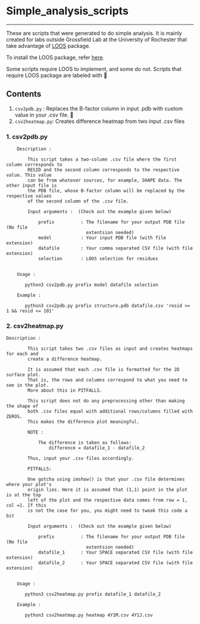 # Simple_analysis_scripts
__________________________

These are scripts that were generated to do simple analysis. It is mainly created for labs outside Grossfield Lab at the University of Rochester that take advantage of [LOOS](https://github.com/GrossfieldLab/loos) package. 

To install the LOOS package, refer [here](https://github.com/GrossfieldLab/loos/blob/main/INSTALL.md).

Some scripts require LOOS to implement, and some do not. Scripts that require LOOS package are labeled with 🌟

## Contents

1. `csv2pdb.py` : Replaces the B-factor column in input .pdb with custom value in your .csv file. 🌟  
2. `csv2heatmap.py`: Creates difference heatmap from two input .csv files

### 1. csv2pdb.py

```
    Description :

        This script takes a two-column .csv file where the first column corresponds to
        RESID and the second column corresponds to the respective value. This value
        can be from whatever sources, for example, SHAPE data. The other input file is
        the PDB file, whose B-factor column will be replaced by the respective values
        of the second column of the .csv file.

        Input arguments :  (Check out the example given below)

            prefix          : The filename for your output PDB file (No file
                              extentsion needed)
            model           : Your input PDB file (with file extension)
            datafile        : Your comma separated CSV file (with file extension)
            selection       : LOOS selection for residues


    Usage :

       python3 csv2pdb.py prefix model datafile selection

    Example :

       python3 csv2pdb.py prefix structure.pdb datafile.csv 'resid >= 1 && resid <= 101'

```

### 2. csv2heatmap.py

```
Description :

        This script takes two .csv files as input and creates heatmaps for each and
        create a difference heatmap.

        It is assumed that each .csv file is formatted for the 2D surface plot.
        That is, the rows and columns correspond to what you need to see in the plot.
        More about this in PITFALLS.

        This script does not do any preprocessing other than making the shape of
        both .csv files equal with additional rows/columns filled with ZEROS.
        This makes the difference plot meaningful.

        NOTE :

            The difference is taken as follows:
                difference = datafile_1 - datafile_2

        Thus, input your .csv files accordingly.

        PITFALLS:

        One gotcha using imshow() is that your .csv file determines where your plot's
        origin lies. Here it is assumed that (1,1) point in the plot is at the top
        left of the plot and the respective data comes from row = 1, col =1. If this
        is not the case for you, you might need to tweak this code a bit

        Input arguments :  (Check out the example given below)

            prefix          : The filename for your output PDB file (No file
                              extentsion needed)
            datafile_1      : Your SPACE separated CSV file (with file extension)
            datafile_2      : Your SPACE separated CSV file (with file extension)


    Usage :

       python3 csv2heatmap.py prefix datafile_1 datafile_2

    Example :

       python3 csv2heatmap.py heatmap 4Y1M.csv 4Y1J.csv
```
